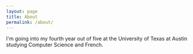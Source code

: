 ```yaml
---
layout: page
title: About
permalink: /about/
---
```


I'm going into my fourth year out of five at the University of Texas at Austin studying Computer Science and French.